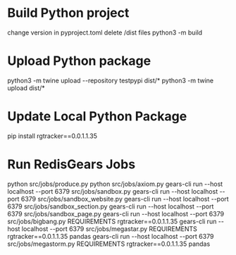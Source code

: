 # Build Python project
change version in pyproject.toml
delete /dist files
python3 -m build

# Upload Python package
python3 -m twine upload --repository testpypi dist/*
python3 -m twine upload dist/*

# Update Local Python Package
pip install rgtracker==0.0.1.1.35

# Run RedisGears Jobs
python src/jobs/produce.py 
python src/jobs/axiom.py 
gears-cli run --host localhost --port 6379 src/jobs/sandbox.py
gears-cli run --host localhost --port 6379 src/jobs/sandbox_website.py
gears-cli run --host localhost --port 6379 src/jobs/sandbox_section.py
gears-cli run --host localhost --port 6379 src/jobs/sandbox_page.py
gears-cli run --host localhost --port 6379 src/jobs/bigbang.py REQUIREMENTS rgtracker==0.0.1.1.35
gears-cli run --host localhost --port 6379 src/jobs/megastar.py REQUIREMENTS rgtracker==0.0.1.1.35 pandas
gears-cli run --host localhost --port 6379 src/jobs/megastorm.py REQUIREMENTS rgtracker==0.0.1.1.35 pandas
